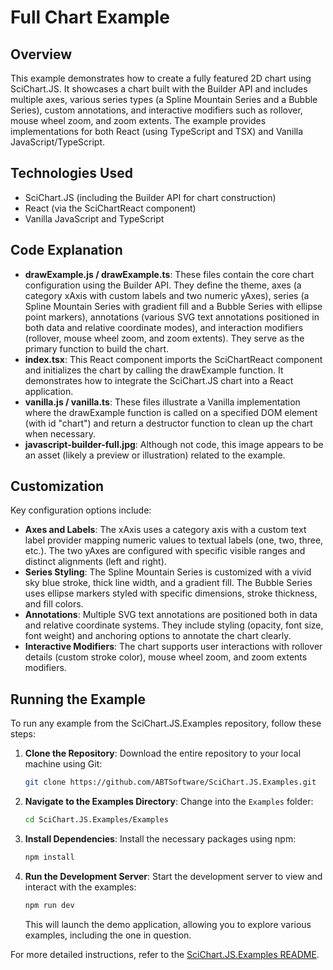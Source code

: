 # Full Chart Example

## Overview

This example demonstrates how to create a fully featured 2D chart using SciChart.JS. It showcases a chart built with the Builder API and includes multiple axes, various series types (a Spline Mountain Series and a Bubble Series), custom annotations, and interactive modifiers such as rollover, mouse wheel zoom, and zoom extents. The example provides implementations for both React (using TypeScript and TSX) and Vanilla JavaScript/TypeScript.

## Technologies Used

-   SciChart.JS (including the Builder API for chart construction)
-   React (via the SciChartReact component)
-   Vanilla JavaScript and TypeScript

## Code Explanation

-   **drawExample.js / drawExample.ts**: These files contain the core chart configuration using the Builder API. They define the theme, axes (a category xAxis with custom labels and two numeric yAxes), series (a Spline Mountain Series with gradient fill and a Bubble Series with ellipse point markers), annotations (various SVG text annotations positioned in both data and relative coordinate modes), and interaction modifiers (rollover, mouse wheel zoom, and zoom extents). They serve as the primary function to build the chart.
-   **index.tsx**: This React component imports the SciChartReact component and initializes the chart by calling the drawExample function. It demonstrates how to integrate the SciChart.JS chart into a React application.
-   **vanilla.js / vanilla.ts**: These files illustrate a Vanilla implementation where the drawExample function is called on a specified DOM element (with id "chart") and return a destructor function to clean up the chart when necessary.
-   **javascript-builder-full.jpg**: Although not code, this image appears to be an asset (likely a preview or illustration) related to the example.

## Customization

Key configuration options include:

-   **Axes and Labels**: The xAxis uses a category axis with a custom text label provider mapping numeric values to textual labels (one, two, three, etc.). The two yAxes are configured with specific visible ranges and distinct alignments (left and right).
-   **Series Styling**: The Spline Mountain Series is customized with a vivid sky blue stroke, thick line width, and a gradient fill. The Bubble Series uses ellipse markers styled with specific dimensions, stroke thickness, and fill colors.
-   **Annotations**: Multiple SVG text annotations are positioned both in data and relative coordinate systems. They include styling (opacity, font size, font weight) and anchoring options to annotate the chart clearly.
-   **Interactive Modifiers**: The chart supports user interactions with rollover details (custom stroke color), mouse wheel zoom, and zoom extents modifiers.

## Running the Example

To run any example from the SciChart.JS.Examples repository, follow these steps:

1. **Clone the Repository**: Download the entire repository to your local machine using Git:

    ```bash
    git clone https://github.com/ABTSoftware/SciChart.JS.Examples.git
    ```

2. **Navigate to the Examples Directory**: Change into the `Examples` folder:

    ```bash
    cd SciChart.JS.Examples/Examples
    ```

3. **Install Dependencies**: Install the necessary packages using npm:

    ```bash
    npm install
    ```

4. **Run the Development Server**: Start the development server to view and interact with the examples:

    ```bash
    npm run dev
    ```

    This will launch the demo application, allowing you to explore various examples, including the one in question.

For more detailed instructions, refer to the [SciChart.JS.Examples README](https://github.com/ABTSoftware/SciChart.JS.Examples/blob/master/README.md).
